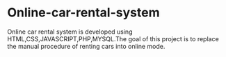 # Online-car-rental-system
Online car rental system is developed using HTML,CSS,JAVASCRIPT,PHP,MYSQL.The goal of this project is to replace the manual procedure of renting cars into online mode.
